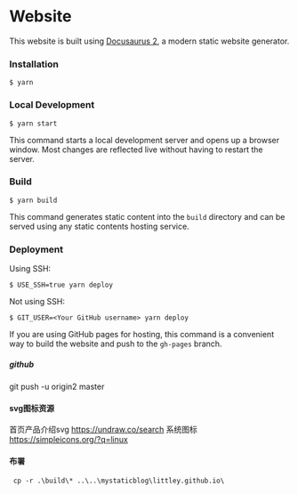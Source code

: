# Website

This website is built using [Docusaurus 2](https://docusaurus.io/), a modern static website generator.

### Installation

```
$ yarn
```

### Local Development

```
$ yarn start
```

This command starts a local development server and opens up a browser window. Most changes are reflected live without having to restart the server.

### Build

```
$ yarn build
```

This command generates static content into the `build` directory and can be served using any static contents hosting service.

### Deployment

Using SSH:

```
$ USE_SSH=true yarn deploy
```

Not using SSH:

```
$ GIT_USER=<Your GitHub username> yarn deploy
```

If you are using GitHub pages for hosting, this command is a convenient way to build the website and push to the `gh-pages` branch.


##### github 

git push -u origin2 master
#### svg图标资源 
首页产品介绍svg
https://undraw.co/search
系统图标
https://simpleicons.org/?q=linux

#### 布署
` cp -r .\build\* ..\..\mystaticblog\littley.github.io\`
